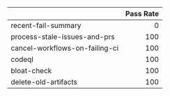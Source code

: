|                                |   Pass Rate |
|:-------------------------------|------------:|
| recent-fail-summary            |           0 |
| process-stale-issues-and-prs   |         100 |
| cancel-workflows-on-failing-ci |         100 |
| codeql                         |         100 |
| bloat-check                    |         100 |
| delete-old-artifacts           |         100 |